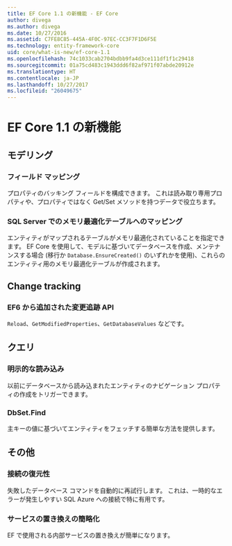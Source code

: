 ```yaml
---
title: EF Core 1.1 の新機能 - EF Core
author: divega
ms.author: divega
ms.date: 10/27/2016
ms.assetid: C7FE8C85-445A-4F0C-97EC-CC3F7F1D6F5E
ms.technology: entity-framework-core
uid: core/what-is-new/ef-core-1.1
ms.openlocfilehash: 74c1033cab2704bdbb9fa4d3ce111df1f1c29418
ms.sourcegitcommit: 01a75cd483c1943ddd6f82af971f07abde20912e
ms.translationtype: HT
ms.contentlocale: ja-JP
ms.lasthandoff: 10/27/2017
ms.locfileid: "26049675"
---
```

# <a name="new-features-in-ef-core-11"></a>EF Core 1.1 の新機能

## <a name="modelling"></a>モデリング
### <a name="field-mapping"></a>フィールド マッピング
プロパティのバッキング フィールドを構成できます。 これは読み取り専用プロパティや、プロパティではなく Get/Set メソッドを持つデータで役立ちます。
### <a name="mapping-to-memory-optimized-tables-in-sql-server"></a>SQL Server でのメモリ最適化テーブルへのマッピング
エンティティがマップされるテーブルがメモリ最適化されていることを指定できます。 EF Core を使用して、モデルに基づいてデータベースを作成、メンテナンスする場合 (移行か `Database.EnsureCreated()` のいずれかを使用)、これらのエンティティ用のメモリ最適化テーブルが作成されます。

## <a name="change-tracking"></a>Change tracking
### <a name="additional-change-tracking-apis-from-ef6"></a>EF6 から追加された変更追跡 API
`Reload`、`GetModifiedProperties`、`GetDatabaseValues` などです。

## <a name="query"></a>クエリ
### <a name="explicit-loading"></a>明示的な読み込み
以前にデータベースから読み込まれたエンティティのナビゲーション プロパティの作成をトリガーできます。
### <a name="dbsetfind"></a>DbSet.Find
主キーの値に基づいてエンティティをフェッチする簡単な方法を提供します。

## <a name="other"></a>その他
### <a name="connection-resiliency"></a>接続の復元性
失敗したデータベース コマンドを自動的に再試行します。 これは、一時的なエラーが発生しやすい SQL Azure への接続で特に有用です。
### <a name="simplified-service-replacement"></a>サービスの置き換えの簡略化
EF で使用される内部サービスの置き換えが簡単になります。
